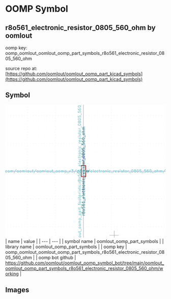 # OOMP Symbol  
## r8o561_electronic_resistor_0805_560_ohm  by oomlout  
  
oomp key: oomp_oomlout_oomlout_oomp_part_symbols_r8o561_electronic_resistor_0805_560_ohm  
  
source repo at: [https://github.com/oomlout/oomlout_oomp_part_kicad_symbols](https://github.com/oomlout/oomlout_oomp_part_kicad_symbols)  
## Symbol  
  
[![working.png](working_600.png)](working.png)  
| name | value | 
| --- | --- | 
| symbol name | oomlout_oomp_part_symbols | 
| library name | oomlout_oomp_part_symbols | 
| oomp key | oomp_oomlout_oomlout_oomp_part_symbols_r8o561_electronic_resistor_0805_560_ohm | 
| oomp bot github | https://github.com/oomlout/oomlout_oomp_symbol_bot/tree/main/oomlout_oomlout_oomp_part_symbols_r8o561_electronic_resistor_0805_560_ohm/working | 
## Images  
